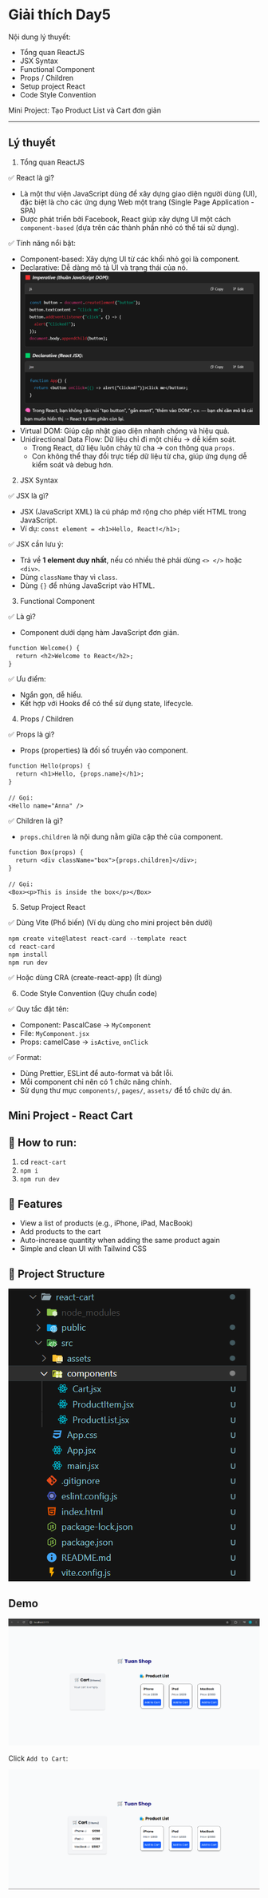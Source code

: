 # Giải thích Day5

Nội dung lý thuyết:
- Tổng quan ReactJS
- JSX Syntax
- Functional Component
- Props / Children
- Setup project React
- Code Style Convention

Mini Project: Tạo Product List và Cart đơn giản

---

## Lý thuyết

1. Tổng quan ReactJS

✅ React là gì?
- Là một thư viện JavaScript dùng để xây dựng giao diện người dùng (UI), đặc biệt là cho các ứng dụng Web một trang (Single Page Application - SPA)
- Được phát triển bởi Facebook, React giúp xây dựng UI một cách `component-based` (dựa trên các thành phần nhỏ có thể tái sử dụng).

✅ Tính năng nổi bật:
- Component-based: Xây dựng UI từ các khối nhỏ gọi là component.
- Declarative: Dễ dàng mô tả UI và trạng thái của nó.
![alt text](screenshots/1.png)
- Virtual DOM: Giúp cập nhật giao diện nhanh chóng và hiệu quả.
- Unidirectional Data Flow: Dữ liệu chỉ đi một chiều → dễ kiểm soát.
    - Trong React, dữ liệu luôn chảy từ cha → con thông qua `props`.
    - Con không thể thay đổi trực tiếp dữ liệu từ cha, giúp ứng dụng dễ kiểm soát và debug hơn.

2. JSX Syntax

✅ JSX là gì?
- JSX (JavaScript XML) là cú pháp mở rộng cho phép viết HTML trong JavaScript.
- Ví dụ:
`const element = <h1>Hello, React!</h1>;`

✅ JSX cần lưu ý:
- Trả về **1 element duy nhất**, nếu có nhiều thẻ phải dùng `<> </>` hoặc `<div>`.
- Dùng `className` thay vì `class`.
- Dùng `{}` để nhúng JavaScript vào HTML.

3. Functional Component

✅ Là gì?
- Component dưới dạng hàm JavaScript đơn giản.
```
function Welcome() {
  return <h2>Welcome to React</h2>;
}
```

✅ Ưu điểm:
- Ngắn gọn, dễ hiểu.
- Kết hợp với Hooks để có thể sử dụng state, lifecycle.

4. Props / Children

✅ Props là gì?
- Props (properties) là đối số truyền vào component.
```
function Hello(props) {
  return <h1>Hello, {props.name}</h1>;
}

// Gọi:
<Hello name="Anna" />
```

✅ Children là gì?
- `props.children` là nội dung nằm giữa cặp thẻ của component.
```
function Box(props) {
  return <div className="box">{props.children}</div>;
}

// Gọi:
<Box><p>This is inside the box</p></Box>
```

5. Setup Project React

✅ Dùng Vite (Phổ biến) (Ví dụ dùng cho mini project bên dưới)
```
npm create vite@latest react-card --template react
cd react-card
npm install
npm run dev
```

✅ Hoặc dùng CRA (create-react-app) (Ít dùng)

6. Code Style Convention (Quy chuẩn code)

✅ Quy tắc đặt tên:
- Component: PascalCase → `MyComponent`
- File: `MyComponent.jsx`
- Props: camelCase → `isActive`, `onClick`

✅ Format:
- Dùng Prettier, ESLint để auto-format và bắt lỗi.
- Mỗi component chỉ nên có 1 chức năng chính.
- Sử dụng thư mục `components/`, `pages/`, `assets/` để tổ chức dự án.

## Mini Project - React Cart

## 🚀 How to run:
1. cd `react-cart`
2. `npm i`
3. `npm run dev`

## 🚀 Features

- View a list of products (e.g., iPhone, iPad, MacBook)
- Add products to the cart
- Auto-increase quantity when adding the same product again
- Simple and clean UI with Tailwind CSS

## 📁 Project Structure
![](screenshots/2.png)

## Demo
![](screenshots/3.png)

Click `Add to Cart`:

![](screenshots/4.png)